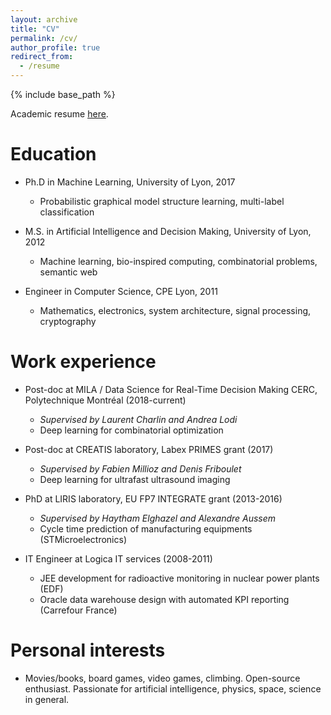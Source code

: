 ```yaml
---
layout: archive
title: "CV"
permalink: /cv/
author_profile: true
redirect_from:
  - /resume
---
```


{% include base_path %}

Academic resume <a href="/files/academic_resume.pdf"><u> here</u></a>.

Education
======
* Ph.D in Machine Learning, University of Lyon, 2017
  * Probabilistic graphical model structure learning, multi-label classification

* M.S. in Artificial Intelligence and Decision Making, University of Lyon, 2012
  * Machine learning, bio-inspired computing, combinatorial problems, semantic web

* Engineer in Computer Science, CPE Lyon, 2011
  * Mathematics, electronics, system architecture, signal processing, cryptography

Work experience
======
* Post-doc at MILA / Data Science for Real-Time Decision Making CERC, Polytechnique Montréal (2018-current)
  * _Supervised by Laurent Charlin and Andrea Lodi_
  * Deep learning for combinatorial optimization

* Post-doc at CREATIS laboratory, Labex PRIMES grant (2017)
  * _Supervised by Fabien Millioz and Denis Friboulet_
  * Deep learning for ultrafast ultrasound imaging

* PhD at LIRIS laboratory, EU FP7 INTEGRATE grant (2013-2016)
  * _Supervised by Haytham Elghazel and Alexandre Aussem_
  * Cycle time prediction of manufacturing equipments (STMicroelectronics)

* IT Engineer at Logica IT services (2008-2011)
  * JEE development for radioactive monitoring in nuclear power plants (EDF)
  * Oracle data warehouse design with automated KPI reporting (Carrefour France)

Personal interests
======
* Movies/books, board games, video games, climbing. Open-source enthusiast. Passionate for artificial intelligence, physics, space, science in general.
